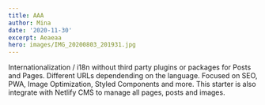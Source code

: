 ```yaml
---
title: AAA
author: Mina
date: '2020-11-30'
excerpt: Aeaeaa
hero: images/IMG_20200803_201931.jpg
---
```

<!--StartFragment-->

Internationalization / i18n without third party plugins or packages for Posts and Pages. Different URLs dependending on the language. Focused on SEO, PWA, Image Optimization, Styled Components and more. This starter is also integrate with Netlify CMS to manage all pages, posts and images.

<!--EndFragment-->
